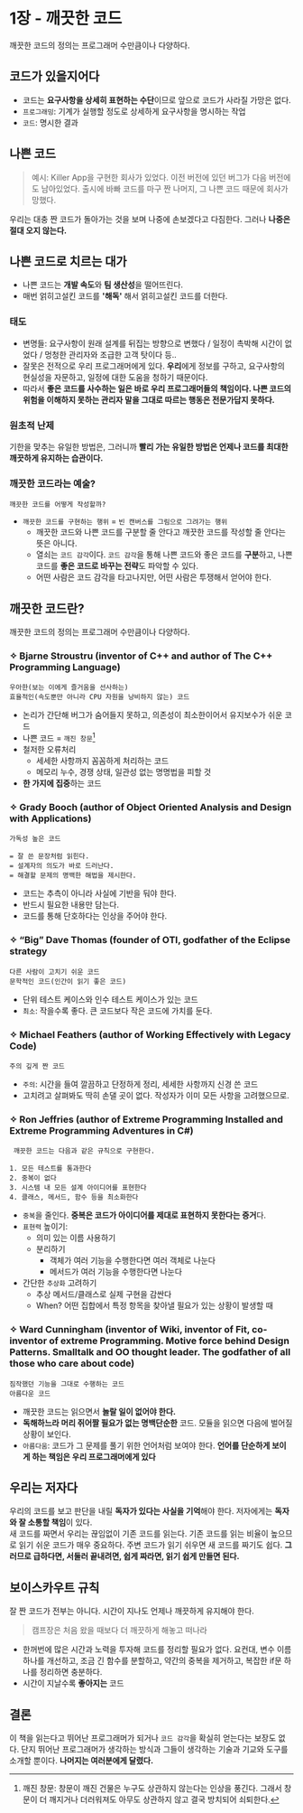 <!--
author: Gaeun Lee
date: 2022-03-31
-->

# 1장 - 깨끗한 코드

깨끗한 코드의 정의는 프로그래머 수만큼이나 다양하다.

## 코드가 있을지어다

-   코드는 **요구사항을 상세히 표현하는 수단**이므로 앞으로 코드가 사라질 가망은 없다.
-   `프로그래밍`: 기계가 실행할 정도로 상세하게 요구사항을 명시하는 작업
-   `코드`: 명시한 결과

## 나쁜 코드

> 예시:
> Killer App을 구현한 회사가 있었다.
> 이전 버전에 있던 버그가 다음 버전에도 남아있었다.
> 출시에 바빠 코드를 마구 짠 나머지, 그 나쁜 코드 때문에 회사가 망했다.

우리는 대충 짠 코드가 돌아가는 것을 보며 나중에 손보겠다고 다짐한다. 그러나 **나중은 절대 오지 않는다.**

## 나쁜 코드로 치르는 대가

-   나쁜 코드는 **개발 속도**와 **팀 생산성**을 떨어뜨린다.
-   매번 얽히고설킨 코드를 **'해독'** 해서 얽히고설킨 코드를 더한다.

### 태도

-   변명들: 요구사항이 원래 설계를 뒤집는 방향으로 변했다 / 일정이 촉박해 시간이 없었다 / 멍청한 관리자와 조급한 고객 탓이다 등..
-   잘못은 전적으로 우리 프로그래머에게 있다. **우리**에게 정보를 구하고, 요구사항의 현실성을 자문하고, 일정에 대한 도움을 청하기 때문이다.
-   따라서 **좋은 코드를 사수하는 일은 바로 우리 프로그래머들의 책임이다. 나쁜 코드의 위험을 이해하지 못하는 관리자 말을 그대로 따르는 행동은 전문가답지 못하다.**

### 원초적 난제

기한을 맞추는 유일한 방법은, 그러니까 **빨리 가는 유일한 방법은 언제나 코드를 최대한 깨끗하게 유지하는 습관이다.**

### 깨끗한 코드라는 예술?

    깨끗한 코드를 어떻게 작성할까?

-   `깨끗한 코드를 구현하는 행위` = `빈 캔버스를 그림으로 그려가는 행위`
    -   깨끗한 코드와 나쁜 코드를 구분할 줄 안다고 깨끗한 코드를 작성할 줄 안다는 뜻은 아니다.
    -   열쇠는 `코드 감각`이다. `코드 감각`을 통해 나쁜 코드와 좋은 코드를 **구분**하고, 나쁜 코드를 **좋은 코드로 바꾸는 전략**도 파악할 수 있다.
    -   어떤 사람은 코드 감각을 타고나지만, 어떤 사람은 투쟁해서 얻어야 한다.

## 깨끗한 코드란?

깨끗한 코드의 정의는 프로그래머 수만큼이나 다양하다.

### ✧ Bjarne Stroustru (inventor of C++ and author of The C++ Programming Language)

    우아한(보는 이에게 즐거움을 선사하는)
    효율적인(속도뿐만 아니라 CPU 자원을 낭비하지 않는) 코드

-   논리가 간단해 버그가 숨어들지 못하고, 의존성이 최소한이어서 유지보수가 쉬운 코드
-   나쁜 코드 = `깨진 창문`[^1]
-   철저한 오류처리
    -   세세한 사항까지 꼼꼼하게 처리하는 코드
    -   메모리 누수, 경쟁 상태, 일관성 없는 명명법을 피할 것
-   **한 가지에 집중**하는 코드

### ✧ Grady Booch (author of Object Oriented Analysis and Design with Applications)

    가독성 높은 코드

    = 잘 쓴 문장처럼 읽힌다.
    = 설계자의 의도가 바로 드러난다.
    = 해결할 문제의 명백한 해법을 제시한다.

-   코드는 추측이 아니라 사실에 기반을 둬야 한다.
-   반드시 필요한 내용만 담는다.
-   코드를 통해 단호하다는 인상을 주어야 한다.

### ✧ “Big” Dave Thomas (founder of OTI, godfather of the Eclipse strategy

    다른 사람이 고치기 쉬운 코드
    문학적인 코드(인간이 읽기 좋은 코드)

-   단위 테스트 케이스와 인수 테스트 케이스가 있는 코드
-   `최소`: 작을수록 좋다. 큰 코드보다 작은 코드에 가치를 둔다.

### ✧ Michael Feathers (author of Working Effectively with Legacy Code)

    주의 깊게 짠 코드

-   `주의`: 시간을 들여 깔끔하고 단정하게 정리, 세세한 사항까지 신경 쓴 코드
-   고치려고 살펴봐도 딱히 손댈 곳이 없다. 작성자가 이미 모든 사항을 고려했으므로.

### ✧ Ron Jeffries (author of Extreme Programming Installed and Extreme Programming Adventures in C#)

     깨끗한 코드는 다음과 같은 규칙으로 구현한다.

    1. 모든 테스트를 통과한다
    2. 중복이 없다
    3. 시스템 내 모든 설계 아이디어를 표현한다
    4. 클래스, 메서드, 함수 등을 최소화한다

-   `중복`을 줄인다. **중복은 코드가 아이디어를 제대로 표현하지 못한다는 증거**다.
-   `표현력` 높이기:
    -   의미 있는 이름 사용하기
    -   분리하기
        -   객체가 여러 기능을 수행한다면 여러 객체로 나눈다
        -   메서드가 여러 기능을 수행한다면 나눈다
-   간단한 `추상화` 고려하기
    -   추상 메서드/클래스로 실제 구현을 감싼다
    -   When? 어떤 집합에서 특정 항목을 찾아낼 필요가 있는 상황이 발생할 때

### ✧ Ward Cunningham (inventor of Wiki, inventor of Fit, co-inventor of extreme Programming. Motive force behind Design Patterns. Smalltalk and OO thought leader. The godfather of all those who care about code)

    짐작했던 기능을 그대로 수행하는 코드
    아름다운 코드

-   깨끗한 코드는 읽으면서 **놀랄 일이 없어야 한다.**
-   **독해하느라 머리 쥐어짤 필요가 없는 명백단순한** 코드. 모듈을 읽으면 다음에 벌어질 상황이 보인다.
-   `아름다움`: 코드가 그 문제를 풀기 위한 언어처럼 보여야 한다.
    **언어를 단순하게 보이게 하는 책임은 우리 프로그래머에게 있다**

## 우리는 저자다

우리의 코드를 보고 판단을 내릴 **독자가 있다는 사실을 기억**해야 한다. 저자에게는 **독자와 잘 소통할 책임**이 있다.  
새 코드를 짜면서 우리는 끊임없이 기존 코드를 읽는다. 기존 코드를 읽는 비율이 높으므로 읽기 쉬운 코드가 매우 중요하다. 주변 코드가 읽기 쉬우면 새 코드를 짜기도 쉽다. **그러므로 급하다면, 서둘러 끝내려면, 쉽게 짜라면, 읽기 쉽게 만들면 된다.**

## 보이스카우트 규칙

잘 짠 코드가 전부는 아니다. 시간이 지나도 언제나 깨끗하게 유지해야 한다.

> 캠프장은 처음 왔을 때보다 더 깨끗하게 해놓고 떠나라

-   한꺼번에 많은 시간과 노력을 투자해 코드를 정리할 필요가 없다. 요컨대, 변수 이름 하나를 개선하고, 조금 긴 함수를 분할하고, 약간의 중복을 제거하고, 복잡한 if문 하나를 정리하면 충분하다.
-   시간이 지날수록 **좋아지는** 코드

## 결론

이 책을 읽는다고 뛰어난 프로그래머가 되거나 `코드 감각`을 확실히 얻는다는 보장도 없다. 단지 뛰어난 프로그래머가 생각하는 방식과 그들이 생각하는 기술과 기교와 도구를 소개할 뿐이다. **나머지는 여러분에게 달렸다.**

[^1]: 깨진 창문: 창문이 깨진 건물은 누구도 상관하지 않는다는 인상을 풍긴다. 그래서 창문이 더 깨지거나 더러워져도 아무도 상관하지 않고 결국 방치되어 쇠퇴한다.
